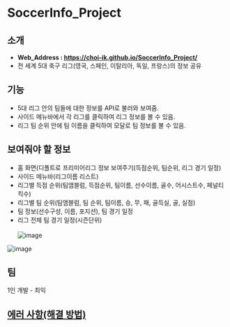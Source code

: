 # SoccerInfo_Project

## 소개
- **Web_Address : https://choi-ik.github.io/SoccerInfo_Project/** 
- 전 세계 5대 축구 리그(영국, 스페인, 이탈리아, 독일, 프랑스)의 정보 공유 

## 기능
- 5대 리그 안의 팀들에 대한 정보를 API로 불러와 보여줌.
- 사이드 메뉴바에서 각 리그를 클릭하여 리그 정보를 볼 수 있음. 
- 리그 팀 순위 안에 팀 이름을 클릭하여 모달로 팀 정보를 볼 수 있음.


## 보여줘야 할 정보
- 홈 화면(디폴트로 프리미어리그 정보 보여주기(득점순위, 팀순위, 리그 경기 일정)
- 사이드 메뉴바(리그이름 리스트)
- 리그별 득점 순위(팀앰블럼, 득점순위, 팀이름, 선수이름, 골수, 어시스트수, 페널티킥수)
- 리그별 팀 순위(팀앰블럼, 팀 순위, 팀이름, 승, 무, 패, 골득실, 골, 실점)
- 팀 정보(선수구성, 이름, 포지션), 팀 경기 일정
- 리그 전체 팀 경기 일정(시즌단위) <br/><br/>
![image](https://user-images.githubusercontent.com/91654577/201321478-33cb5b3c-3fe3-4102-80d7-57f8ededf4ce.png)

![image](https://user-images.githubusercontent.com/91654577/201559174-946eefb1-f53f-42b6-9211-082d3f46936c.png)


## 팀
1인 개발 - 최익

## [에러 사항(해결 방법)](https://notch-walrus-73b.notion.site/SoccerInfo_Project-344b33d123fc4d87a995c5cadba620cc)
